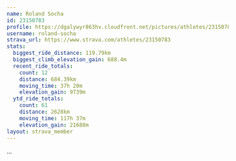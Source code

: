 ```yaml
---
name: Roland Socha
id: 23150783
profile: https://dgalywyr863hv.cloudfront.net/pictures/athletes/23150783/14745672/4/large.jpg
username: roland-socha
strava_url: https://www.strava.com/athletes/23150783
stats:
  biggest_ride_distance: 119.79km
  biggest_climb_elevation_gain: 688.4m
  recent_ride_totals:
    count: 12
    distance: 684.39km
    moving_time: 37h 20m
    elevation_gain: 9739m
  ytd_ride_totals:
    count: 61
    distance: 2628km
    moving_time: 117h 37m
    elevation_gain: 21688m
layout: strava_member
--- 
```

...

